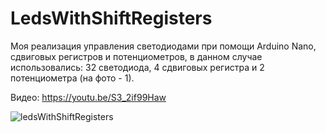 # LedsWithShiftRegisters
Моя реализация управления светодиодами при помощи Arduino Nano, сдвиговых регистров и потенциометров, в данном случае использовались: 32 светодиода, 4 сдвиговых регистра и 2 потенциометра (на фото - 1).

Видео: https://youtu.be/S3_2if99Haw

![ledsWithShiftRegisters](https://user-images.githubusercontent.com/44582410/236060214-20f89394-3d2d-459d-b16e-a8c4740198fc.jpg)

